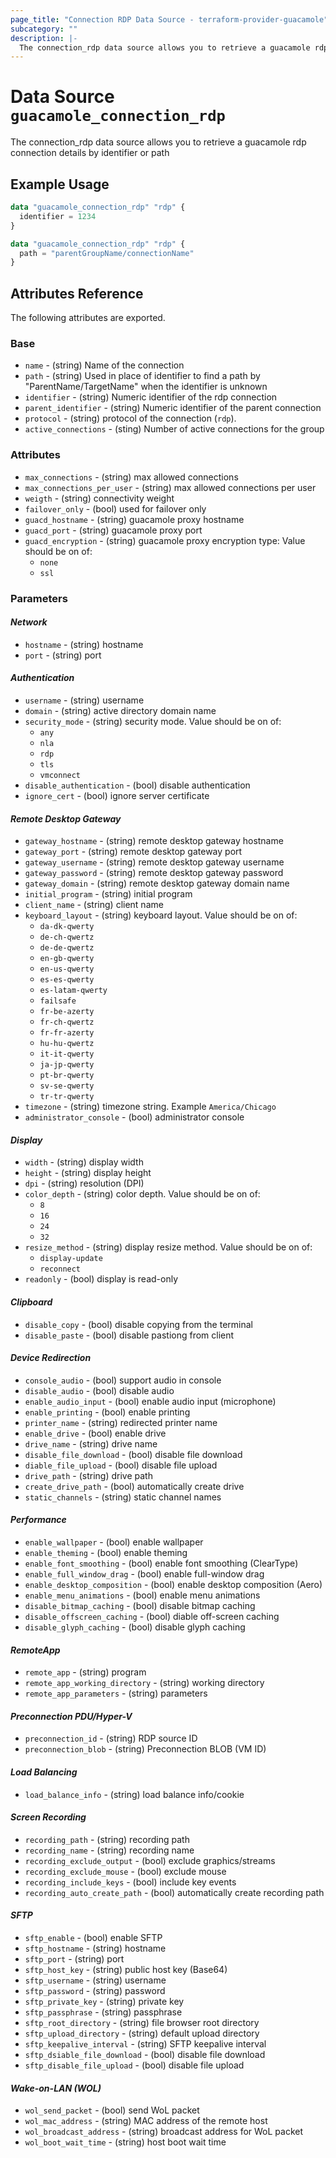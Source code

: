 ```yaml
---
page_title: "Connection RDP Data Source - terraform-provider-guacamole"
subcategory: ""
description: |-
  The connection_rdp data source allows you to retrieve a guacamole rdp connection details by identifier or path
---
```


# Data Source `guacamole_connection_rdp`

The connection_rdp data source allows you to retrieve a guacamole rdp connection details by identifier or path

## Example Usage

```terraform
data "guacamole_connection_rdp" "rdp" {
  identifier = 1234
}
```

```terraform
data "guacamole_connection_rdp" "rdp" {
  path = "parentGroupName/connectionName"
}
```

## Attributes Reference

The following attributes are exported.

### Base

- `name` -  (string) Name of the connection
- `path` -  (string) Used in place of identifier to find a path by "ParentName/TargetName" when the identifier is unknown
- `identifier` -  (string) Numeric identifier of the rdp connection
- `parent_identifier` -  (string) Numeric identifier of the parent connection
- `protocol` -  (string) protocol of the connection (`rdp`).
- `active_connections` - (sting) Number of active connections for the group


### Attributes

- `max_connections` - (string) max allowed connections
- `max_connections_per_user` - (string) max allowed connections per user
- `weigth` - (string) connectivity weight
- `failover_only` - (bool) used for failover only
- `guacd_hostname` - (string) guacamole proxy hostname
- `guacd_port` - (string) guacamole proxy port
- `guacd_encryption` - (string) guacamole proxy encryption type:  Value should be on of:
  - `none`
  - `ssl`

### Parameters

#### *Network*
- `hostname` - (string) hostname
- `port` - (string) port
#### *Authentication*
- `username` - (string) username
- `domain` - (string) active directory domain name
- `security_mode` - (string) security mode.  Value should be on of:
  - `any`
  - `nla`
  - `rdp`
  - `tls`
  - `vmconnect`
- `disable_authentication` - (bool) disable authentication
- `ignore_cert` - (bool) ignore server certificate
#### *Remote Desktop Gateway*
- `gateway_hostname` - (string) remote desktop gateway hostname
- `gateway_port` - (string) remote desktop gateway port
- `gateway_username` - (string) remote desktop gateway username
- `gateway_password` - (string) remote desktop gateway password
- `gateway_domain` - (string) remote desktop gateway domain name
- `initial_program` - (string) initial program
- `client_name` - (string) client name
- `keyboard_layout` - (string) keyboard layout.  Value should be on of:
  - `da-dk-qwerty`
  - `de-ch-qwertz`
  - `de-de-qwertz`
  - `en-gb-qwerty`
  - `en-us-qwerty`
  - `es-es-qwerty`
  - `es-latam-qwerty`
  - `failsafe`
  - `fr-be-azerty`
  - `fr-ch-qwertz`
  - `fr-fr-azerty`
  - `hu-hu-qwertz`
  - `it-it-qwerty`
  - `ja-jp-qwerty`
  - `pt-br-qwerty`
  - `sv-se-qwerty`
  - `tr-tr-qwerty`
- `timezone` - (string) timezone string. Example `America/Chicago`
- `administrator_console` - (bool) administrator console
#### *Display*
- `width` - (string) display width
- `height` - (string) display height
- `dpi` - (string) resolution (DPI)
- `color_depth` - (string) color depth.  Value should be on of:
  - `8`
  - `16`
  - `24`
  - `32`
- `resize_method` - (string) display resize method.  Value should be on of:
  - `display-update`
  - `reconnect`
- `readonly` - (bool) display is read-only
#### *Clipboard*
- `disable_copy` - (bool) disable copying from the terminal
- `disable_paste` - (bool) disable pastiong from client
#### *Device Redirection*
- `console_audio` - (bool) support audio in console
- `disable_audio` - (bool) disable audio
- `enable_audio_input` - (bool) enable audio input (microphone)
- `enable_printing` - (bool) enable printing
- `printer_name` - (string) redirected printer name
- `enable_drive` - (bool) enable drive
- `drive_name` - (string) drive name
- `disable_file_download` - (bool) disable file download
- `diable_file_upload` - (bool) disable file upload
- `drive_path` - (string) drive path
- `create_drive_path` - (bool) automatically create drive
- `static_channels` - (string) static channel names
#### *Performance*
- `enable_wallpaper` - (bool) enable wallpaper
- `enable_theming` - (bool) enable theming
- `enable_font_smoothing` - (bool) enable font smoothing (ClearType)
- `enable_full_window_drag` - (bool) enable full-window drag
- `enable_desktop_composition` - (bool) enable desktop composition (Aero)
- `enable_menu_animations` - (bool) enable menu animations
- `disable_bitmap_caching` - (bool) disable bitmap caching
- `disable_offscreen_caching` - (bool) diable off-screen caching
- `disable_glyph_caching` - (bool) disable glyph caching
#### *RemoteApp*
- `remote_app` - (string) program
- `remote_app_working_directory` - (string) working directory
- `remote_app_parameters` - (string) parameters
#### *Preconnection PDU/Hyper-V*
- `preconnection_id` - (string) RDP source ID
- `preconnection_blob` - (string) Preconnection BLOB (VM ID)
#### *Load Balancing*
- `load_balance_info` - (string) load balance info/cookie
#### *Screen Recording*
- `recording_path` - (string) recording path
- `recording_name` - (string) recording name
- `recording_exclude_output` - (bool) exclude graphics/streams
- `recording_exclude_mouse` - (bool) exclude mouse
- `recording_include_keys` - (bool) include key events
- `recording_auto_create_path` - (bool) automatically create recording path
#### *SFTP*
- `sftp_enable` - (bool) enable SFTP
- `sftp_hostname` - (string) hostname
- `sftp_port` - (string) port
- `sftp_host_key` - (string) public host key (Base64)
- `sftp_username` - (string) username
- `sftp_password` - (string) password
- `sftp_private_key` - (string) private key
- `sftp_passphrase` - (string) passphrase
- `sftp_root_directory` - (string) file browser root directory
- `sftp_upload_directory` - (string) default upload directory
- `sftp_keepalive_interval` - (string) SFTP keepalive interval
- `sftp_dsiable_file_download` - (bool) disable file download
- `sftp_disable_file_upload` - (bool) disable file upload
#### *Wake-on-LAN (WOL)*
- `wol_send_packet` - (bool) send WoL packet
- `wol_mac_address` - (string) MAC address of the remote host
- `wol_broadcast_address` - (string) broadcast address for WoL packet
- `wol_boot_wait_time` - (string) host boot wait time
